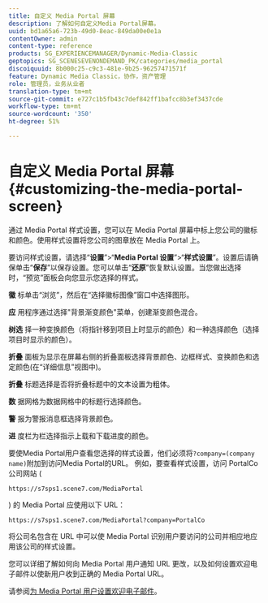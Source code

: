 ```yaml
---
title: 自定义 Media Portal 屏幕
description: 了解如何自定义Media Portal屏幕。
uuid: bd1a65a6-723b-49d0-8eac-849da00e0e1a
contentOwner: admin
content-type: reference
products: SG_EXPERIENCEMANAGER/Dynamic-Media-Classic
geptopics: SG_SCENESEVENONDEMAND_PK/categories/media_portal
discoiquuid: 8b000c25-c9c3-481e-9b25-96257471571f
feature: Dynamic Media Classic，协作，资产管理
role: 管理员，业务从业者
translation-type: tm+mt
source-git-commit: e727c1b5fb43c7def842ff1bafcc8b3ef3437cde
workflow-type: tm+mt
source-wordcount: '350'
ht-degree: 51%

---
```



# 自定义 Media Portal 屏幕{#customizing-the-media-portal-screen}

通过 Media Portal 样式设置，您可以在 Media Portal 屏幕中标上您公司的徽标和颜色。使用样式设置将您公司的图章放在 Media Portal 上。

要访问样式设置，请选择“**设置**”>“**Media Portal 设置**”>“**样式设置**”。设置后请确保单击“**保存**”以保存设置。您可以单击“**还原**”恢复默认设置。当您做出选择时，“预览”面板会向您显示您选择的样式。

**徽** 标单击“浏览”，然后在“选择徽标图像”窗口中选择图形。

**应** 用程序通过选择&quot;背景渐变颜色&quot;菜单，创建渐变颜色混合。

**树选** 择一种变换颜色（将指针移到项目上时显示的颜色）和一种选择颜色（选择项目时显示的颜色）。

**折叠** 面板为显示在屏幕右侧的折叠面板选择背景颜色、边框样式、变换颜色和选定颜色(在“详细信息”视图中)。

**折叠** 标题选择是否将折叠标题中的文本设置为粗体。

**数** 据网格为数据网格中的标题行选择颜色。

**警** 报为警报消息框选择背景颜色。

**进** 度栏为栏选择指示上载和下载进度的颜色。

要使Media Portal用户查看您选择的样式设置，他们必须将`?company=(company name)`附加到访问Media Portal的URL。 例如，要查看样式设置，访问 PortalCo 公司网站 (

`https://s7sps1.scene7.com/MediaPortal`

) 的 Media Portal 应使用以下 URL：

`https://s7sps1.scene7.com/MediaPortal?company=PortalCo`

将公司名包含在 URL 中可以使 Media Portal 识别用户要访问的公司并相应地应用该公司的样式设置。

您可以详细了解如何向 Media Portal 用户通知 URL 更改，以及如何设置欢迎电子邮件以使新用户收到正确的 Media Portal URL。

请参阅[为 Media Portal 用户设置欢迎电子邮件](adding-media-portal-users.md#setting_up_the_welcome_e_mail_message_for_media_portal_users)。
